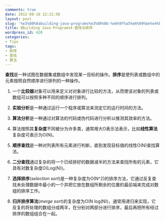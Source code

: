 ```yaml
---
comments: true
date: 2012-08-10 22:21:50
layout: post
slug: '%e3%80%8abuilding-java-programs%e3%80%8b-%e6%9f%a5%e6%89%be%e4%b8%8e%e6%8e%92%e5%ba%8f'
title: 《Building Java Programs》-查找与排序
wordpress_id: 420
categories:
- Tips
tags:
- 排序
- 查找
- 算法
---
```


**查找**是一种试图在数据集或数组中发现某一目标的操作。**排序**是使列表或数组中的元素按照自然顺序进行排列的一种操作。



	
  1. 一个**比较器**对象可以用来定义对对象进行比较的方法，从而使该对象的列表或数组可以按照多种不同的顺序进行排列。

	
  2. **实验分析**是一种通过运行一个程序或算法来测定它的运行时间的方法。

	
  3. **算法分析**是一种通过对算法的代码或伪代码进行分析以推测其效率的方法。

	
  4. 算法按照其**复杂度**不同被分为许多类，通常用大O表示法表示，比如**线性算法**复杂度可表示为O(N)。

	
  5. **顺序查找**是一种对列表所有元素进行判断，直到发现目标值的线性O(N)查找算法。

	
  6. **二分查找**通过复杂的将一个已经排好的数据减半的方法来查找所有的元素，它具有对数复杂度O(Log(N))。

	
  7. **选择排序**(_selection sort_)是一种复杂度为O(N^2)的排序方法，它通过反复查找未处理数据中最小的一个并把它放在数组所剩余的位置的最前端来完成对数组的排序工作。

	
  8. **归并排序算法**(_merge sort_)的复杂度为O(N log(N))，通常用递归来实现，它反复的将处理的数组分成两半，在分别对两部分进行排序，最后再把所有经过排序的数组组合在一起。


